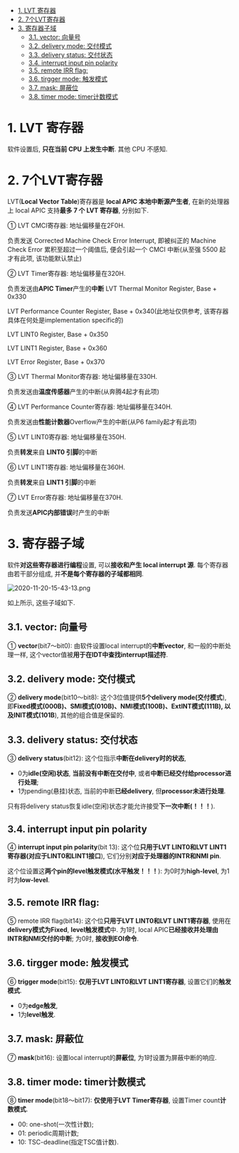 
<!-- @import "[TOC]" {cmd="toc" depthFrom=1 depthTo=6 orderedList=false} -->

<!-- code_chunk_output -->

- [1. LVT 寄存器](#1-lvt-寄存器)
- [2. 7个LVT寄存器](#2-7个lvt寄存器)
- [3. 寄存器子域](#3-寄存器子域)
  - [3.1. vector: 向量号](#31-vector-向量号)
  - [3.2. delivery mode: 交付模式](#32-delivery-mode-交付模式)
  - [3.3. delivery status: 交付状态](#33-delivery-status-交付状态)
  - [3.4. interrupt input pin polarity](#34-interrupt-input-pin-polarity)
  - [3.5. remote IRR flag:](#35-remote-irr-flag)
  - [3.6. tirgger mode: 触发模式](#36-tirgger-mode-触发模式)
  - [3.7. mask: 屏蔽位](#37-mask-屏蔽位)
  - [3.8. timer mode: timer计数模式](#38-timer-mode-timer计数模式)

<!-- /code_chunk_output -->

# 1. LVT 寄存器

软件设置后, **只在当前 CPU 上发生中断**. 其他 CPU 不感知.

# 2. 7个LVT寄存器

LVT(**Local Vector Table**)寄存器是 **local APIC 本地中断源产生者**, 在新的处理器上 local APIC 支持**最多 7 个 LVT 寄存器**, 分别如下. 

① LVT CMCI寄存器: 地址偏移量在2F0H. 

负责发送 Corrected Machine Check Error Interrupt, 即被纠正的 Machine Check Error 累积至超过一个阈值后, 便会引起一个 CMCI 中断(从至强 5500 起才有此项, 该功能默认禁止)

② LVT Timer寄存器: 地址偏移量在320H. 

负责发送由**APIC Timer**产生的**中断**
LVT Thermal Monitor Register, Base + 0x330

LVT Performance Counter Register, Base + 0x340(此地址仅供参考, 该寄存器具体在何处是implementation specific的)

LVT LINT0 Register, Base + 0x350

LVT LINT1 Register, Base + 0x360

LVT Error Register, Base + 0x370


③ LVT Thermal Monitor寄存器: 地址偏移量在330H. 

负责发送由**温度传感器**产生的中断(从奔腾4起才有此项)

④ LVT Performance Counter寄存器: 地址偏移量在340H. 

负责发送由**性能计数器**Overflow产生的中断(从P6 family起才有此项)

⑤ LVT LINT0寄存器: 地址偏移量在350H. 

负责**转发**来自 **LINT0 引脚**的中断

⑥ LVT LINT1寄存器: 地址偏移量在360H. 

负责**转发**来自 **LINT1 引脚**的中断

⑦ LVT Error寄存器: 地址偏移量在370H. 

负责发送**APIC内部错误**时产生的中断

# 3. 寄存器子域

软件**对这些寄存器进行编程**设置, 可以**接收和产生 local interrupt 源**. 每个寄存器由若干部分组成, 并**不是每个寄存器的子域都相同**. 

![2020-11-20-15-43-13.png](./images/2020-11-20-15-43-13.png)

如上所示, 这些子域如下. 

## 3.1. vector: 向量号

① **vector**(bit7～bit0): 由软件设置local interrupt的**中断vector**, 和一般的中断处理一样, 这个vector值被**用于在IDT中查找interrupt描述符**. 

## 3.2. delivery mode: 交付模式

② **delivery mode**(bit10～bit8): 这个3位值提供**5个delivery mode(交付模式**), 即**Fixed模式(000B)、SMI模式(010B)、NMI模式(100B)、ExtINT模式(111B), 以及INIT模式(101B**), 其他的组合值是保留的. 

## 3.3. delivery status: 交付状态

③ **delivery status**(bit12): 这个位指示**中断在delivery时的状态**, 

- 0为**idle(空闲)状态**, **当前没有中断在交付中**, 或者**中断已经交付给processor进行处理**; 
- 1为pending(悬挂)状态, 当前的中断**已经delivery**, 但**processor未进行处理**. 

只有将delivery status恢复idle(空闲)状态才能允许接受**下一次中断(！！！**). 

## 3.4. interrupt input pin polarity

④ **interrupt input pin polarity**(bit 13): 这个位**只用于LVT LINT0和LVT LINT1寄存器(对应于LINT0和LINT1接口**), 它们分别**对应于处理器的INTR和NMI pin**. 

这个位设置这**两个pin的level触发模式(水平触发！！！**): 为0时为**high\-level**, 为1时为**low\-level**. 

## 3.5. remote IRR flag:

⑤ remote IRR flag(bit14): 这个位**只用于LVT LINT0和LVT LINT1寄存器**, 使用在**delivery模式为Fixed**, **level触发模式**中. 为1时, local APIC**已经接收并处理由INTR和NMI交付的中断**; 为0时, **接收到EOI命令**. 

## 3.6. tirgger mode: 触发模式

⑥ **trigger mode**(bit15): **仅用于LVT LINT0和LVT LINT1寄存器**, 设置它们的**触发模式**. 

- 0为**edge触发**, 
- 1为**level触发**. 

## 3.7. mask: 屏蔽位

⑦ **mask**(bit16): 设置local interrupt的**屏蔽位**, 为1时设置为屏蔽中断的响应. 

## 3.8. timer mode: timer计数模式

⑧ **timer mode**(bit18～bit17): **仅使用于LVT Timer寄存器**, 设置Timer count**计数模式**. 

- 00: one-shot(一次性计数); 
- 01: periodic周期计数; 
- 10: TSC-deadline(指定TSC值计数). 